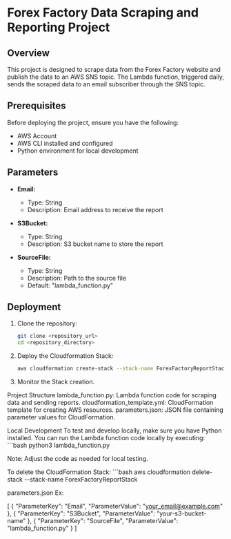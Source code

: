 # Forex Factory Data Scraping and Reporting Project

## Overview

This project is designed to scrape data from the Forex Factory website and publish the data to an AWS SNS topic. The Lambda function, triggered daily, sends the scraped data to an email subscriber through the SNS topic.

## Prerequisites

Before deploying the project, ensure you have the following:

- AWS Account
- AWS CLI installed and configured
- Python environment for local development

## Parameters

- **Email:**
  - Type: String
  - Description: Email address to receive the report

- **S3Bucket:**
  - Type: String
  - Description: S3 bucket name to store the report

- **SourceFile:**
  - Type: String
  - Description: Path to the source file
  - Default: "lambda_function.py"

## Deployment

1. Clone the repository:

   ```bash
   git clone <repository_url>
   cd <repository_directory>

2. Deploy the Cloudformation Stack:
    ```bash
    aws cloudformation create-stack --stack-name ForexFactoryReportStack --template-body file://cloudformation.yml --parameters file://parameters.json --capabilities CAPABILITY_IAM

3. Monitor the Stack creation.

Project Structure
lambda_function.py: Lambda function code for scraping data and sending reports.
cloudformation_template.yml: CloudFormation template for creating AWS resources.
parameters.json: JSON file containing parameter values for CloudFormation.


Local Development
To test and develop locally, make sure you have Python installed. You can run the Lambda function code locally by executing:
    ```bash
    python3 lambda_function.py

Note: Adjust the code as needed for local testing.

To delete the CloudFormation Stack:
    ```bash
    aws cloudformation delete-stack --stack-name ForexFactoryReportStack


parameters.json Ex:

[
  {
    "ParameterKey": "Email",
    "ParameterValue": "your_email@example.com"
  },
  {
    "ParameterKey": "S3Bucket",
    "ParameterValue": "your-s3-bucket-name"
  },
  {
    "ParameterKey": "SourceFile",
    "ParameterValue": "lambda_function.py"
  }
]
